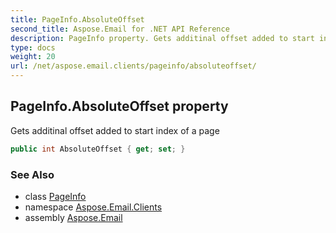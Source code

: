 ```yaml
---
title: PageInfo.AbsoluteOffset
second_title: Aspose.Email for .NET API Reference
description: PageInfo property. Gets additinal offset added to start index of a page
type: docs
weight: 20
url: /net/aspose.email.clients/pageinfo/absoluteoffset/
---
```

## PageInfo.AbsoluteOffset property

Gets additinal offset added to start index of a page

```csharp
public int AbsoluteOffset { get; set; }
```

### See Also

* class [PageInfo](../)
* namespace [Aspose.Email.Clients](../../pageinfo/)
* assembly [Aspose.Email](../../../)


